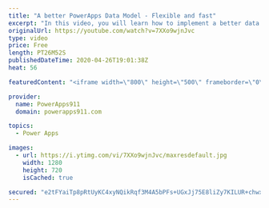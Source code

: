 ```yaml
---
title: "A better PowerApps Data Model - Flexible and fast"
excerpt: "In this video, you will learn how to implement a better data model for PowerApps. Instead of one giant, wide list you will use several skinny lists to restructure your data. This will end in you building apps faster, let user maintain themselves, and more flexibility across the board. This is a must"
originalUrl: https://youtube.com/watch?v=7XXo9wjnJvc
type: video
price: Free
length: PT26M52S
publishedDateTime: 2020-04-26T19:01:38Z
heat: 56

featuredContent: "<iframe width=\"800\" height=\"500\" frameborder=\"0\" src=\"https://www.youtube.com/embed/7XXo9wjnJvc\" allow=\"accelerometer; autoplay; encrypted-media; gyroscope; picture-in-picture\" allowfullscreen></iframe>"

provider:
  name: PowerApps911
  domain: powerapps911.com

topics:
  - Power Apps

images:
  - url: https://i.ytimg.com/vi/7XXo9wjnJvc/maxresdefault.jpg
    width: 1280
    height: 720
    isCached: true

secured: "e2tFYaiTp8pRtUyKC4xyNQikRqf3M4A5bPFs+UGxJj75E8liZy7KILUR+chwxCEm/IVp2UDeBQ49b7lVM7akBHXeEjgWMEFcUhs5VA5yfL5fOxCPSalwk742n0RhvuHtJaIa2UX7+NOv6rQuUUYpzQ8HTL8SLS/0ZX8laYWQSg98VOYY3SP9/oR9rZaVRrOe/HL9R6qDjVwC237WplZXl436JOGCg3kEfHiK+BKCh7A95wpb65P2Xc19lpFTlYJ+XkbPgExG8ChwTfsyt15CcC602/OPy7lJAupV4wEl+K3bE8IMeqVTT71N57EZ8viyDkiwlWFCQTrzonDlYkfxfhl4lvu6T0dLsU+rndrnNs4PqPZlXhJ524cKyfe7hHEpS9rATVUh+/e7fppf5gcMhCe+YFnAtpG3DqDW6RlgL48=;N3jmHDfGn2IW5gHUoNGHMA=="
---
```


